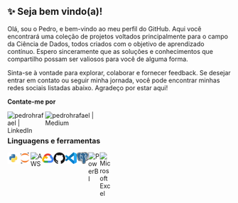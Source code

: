 ## ✨ Seja bem vindo(a)!

Olá, sou o Pedro, e bem-vindo ao meu perfil do GitHub. Aqui você encontrará uma coleção de projetos voltados principalmente para o campo da Ciência de Dados, todos criados com o objetivo de aprendizado contínuo. Espero sinceramente que as soluções e conhecimentos que compartilho possam ser valiosos para você de alguma forma. 

Sinta-se à vontade para explorar, colaborar e fornecer feedback. Se desejar entrar em contato ou seguir minha jornada, você pode encontrar minhas redes sociais listadas abaixo. Agradeço por estar aqui!

__Contate-me por__

[<img align="left" alt="pedrohrafael | LinkedIn" width="85px" src="https://upload.wikimedia.org/wikipedia/commons/thumb/0/01/LinkedIn_Logo.svg/1024px-LinkedIn_Logo.svg.png" />][linkedin]
[<img align="left" alt="pedrohrafael | Medium" width="110px" src="https://upload.wikimedia.org/wikipedia/commons/0/0d/Medium_%28website%29_logo.svg" />][medium]
<br>
#
### Linguagens e ferramentas

[<img align="left" alt="Python" width="26px" src="https://raw.githubusercontent.com/github/explore/80688e429a7d4ef2fca1e82350fe8e3517d3494d/topics/python/python.png" />][python]
[<img align="left" alt="Python" width="26px" src="https://raw.githubusercontent.com/devicons/devicon/master/icons/jupyter/jupyter-original.svg"/>][jupyter]
[<img align="left" alt="AWS" width="26px" src="https://avatars.githubusercontent.com/u/2232217?s=200&v=4"/>][AWS]
[<img align="left" alt="Google Cloud" width="26px" src="https://raw.githubusercontent.com/github/explore/08e8077e6cd7375c007c6fd6ac8cced5d7738494/topics/google-cloud/google-cloud.png" />][googleCloud]
[<img align="left" alt="GitHub" width="26px" src="https://raw.githubusercontent.com/github/explore/78df643247d429f6cc873026c0622819ad797942/topics/github/github.png" />][github]
[<img align="left" alt="Visual Studio Code" width="26px" src="https://raw.githubusercontent.com/github/explore/80688e429a7d4ef2fca1e82350fe8e3517d3494d/topics/visual-studio-code/visual-studio-code.png"/>][vscode]
[<img align="left" alt="Postgresql" width="26px" src="https://raw.githubusercontent.com/github/explore/80688e429a7d4ef2fca1e82350fe8e3517d3494d/topics/postgresql/postgresql.png"/>][postgresql]
[<img align="left" alt="PowerBI" width="26px" src="https://cdn.worldvectorlogo.com/logos/power-bi.svg"/>][PowerBI]
[<img align="left" alt="Microsoft Excel" width="26px" src="https://img.icons8.com/color/452/microsoft-excel-2019--v1.png" />][excel]


<br><br>

[linkedin]: https://www.linkedin.com/in/pedrohrafael/
[medium]: https://medium.com/@pedrohrafael
[python]: https://www.python.org/
[jupyter]:https://jupyter.org/
[github]: https://github.com/
[vscode]: https://code.visualstudio.com/
[googleCloud]:https://cloud.google.com/
[excel]: https://www.microsoft.com/pt-br/microsoft-365/excel
[postgresql]: https://www.postgresql.org/
[PowerBI]: https://powerbi.microsoft.com/pt-br/
[AWS]: https://aws.amazon.com/pt/

